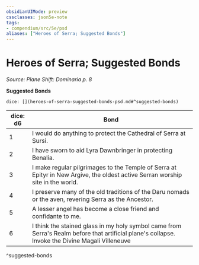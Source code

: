 ```yaml
---
obsidianUIMode: preview
cssclasses: json5e-note
tags:
- compendium/src/5e/psd
aliases: ["Heroes of Serra; Suggested Bonds"]
---
```

# Heroes of Serra; Suggested Bonds
*Source: Plane Shift: Dominaria p. 8* 

**Suggested Bonds**

`dice: [](heroes-of-serra-suggested-bonds-psd.md#^suggested-bonds)`

| dice: d6 | Bond |
|----------|------|
| 1 | I would do anything to protect the Cathedral of Serra at Sursi. |
| 2 | I have sworn to aid Lyra Dawnbringer in protecting Benalia. |
| 3 | I make regular pilgrimages to the Temple of Serra at Epityr in New Argive, the oldest active Serran worship site in the world. |
| 4 | I preserve many of the old traditions of the Daru nomads or the aven, revering Serra as the Ancestor. |
| 5 | A lesser angel has become a close friend and confidante to me. |
| 6 | I think the stained glass in my holy symbol came from Serra's Realm before that artificial plane's collapse. Invoke the Divine Magali Villeneuve |
^suggested-bonds